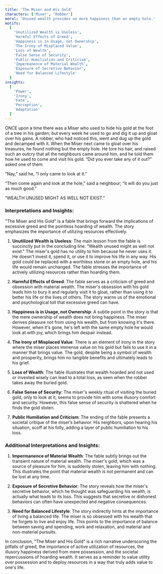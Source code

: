 ```yaml
---
title: 'The Miser and His Gold'
characters: ['Miser', 'Robber']
moral: 'Unused wealth provides no more happiness than an empty hole.'
motifs:
  [
    'Unutilized Wealth is Useless',
    'Harmful Effects of Greed',
    'Happiness is in Usage, not Ownership',
    'The Irony of Misplaced Value',
    'Loss of Wealth',
    'False Sense of Security',
    'Public Humiliation and Criticism',
    'Impermanence of Material Wealth',
    'Exposure of Secretive Behavior',
    'Need for Balanced Lifestyle'
  ]
insights:
  [
    'Power',
    'Irony',
    'Fate',
    'Perception',
    'Adaptation'
  ]
---
```


ONCE upon a time there was a Miser who used to hide his gold at the foot of a tree in his garden; but every week he used to go and dig it up and gloat over his gains. A robber, who had noticed this, went and dug up the gold and decamped with it. When the Miser next came to gloat over his treasures, he found nothing but the empty hole. He tore his hair, and raised such an outcry that all the neighbours came around him, and he told them how he used to come and visit his gold. “Did you ever take any of it out?” asked one of them.

“Nay,” said he, “I only came to look at it.”

“Then come again and look at the hole,” said a neighbour; “it will do you just as much good.”

“WEALTH UNUSED MIGHT AS WELL NOT EXIST.”

### Interpretations and Insights:

"The Miser and His Gold" is a fable that brings forward the implications of excessive greed and the pointless hoarding of wealth. The story emphasizes the importance of utilizing resources effectively.

1. **Unutilized Wealth is Useless**: The main lesson from the fable is succinctly put in the concluding line: "Wealth unused might as well not exist." The miser's gold has no utility to him because he never uses it. He doesn't invest it, spend it, or use it to improve his life in any way. His gold could be replaced with a worthless stone or an empty hole, and his life would remain unchanged. The fable stresses the importance of actively utilizing resources rather than hoarding them.

2. **Harmful Effects of Greed**: The fable serves as a criticism of greed and obsession with material wealth. The miser's obsession with his gold leads him to bury it and regularly visit it to gloat, rather than using it to better his life or the lives of others. The story warns us of the emotional and psychological toll that excessive greed can have.

3. **Happiness is in Usage, not Ownership**: A subtle point in the story is that the mere ownership of wealth does not bring happiness. The miser derives pleasure not from using his wealth, but from knowing it's there. However, when it's gone, he's left with the same empty hole he would look at with joy, which brings him despair instead.

4. **The Irony of Misplaced Value**: There is an element of irony in the story where the miser places immense value on his gold but fails to use it in a manner that brings value. The gold, despite being a symbol of wealth and prosperity, brings him no tangible benefits and ultimately leads to his grief.

5. **Loss of Wealth**: The fable illustrates that wealth hoarded and not used or invested wisely can lead to a total loss, as seen when the robber takes away the buried gold.

6. **False Sense of Security**: The miser's weekly ritual of visiting the buried gold, only to look at it, seems to provide him with some illusory comfort and security. However, this false sense of security is shattered when he finds the gold stolen.

7. **Public Humiliation and Criticism**: The ending of the fable presents a societal critique of the miser’s behavior. His neighbors, upon hearing his situation, scoff at his folly, adding a layer of public humiliation to his loss.

### Additional Interpretations and Insights:

1. **Impermanence of Material Wealth**: The fable subtly brings out the transient nature of material wealth. The miser's gold, which was a source of pleasure for him, is suddenly stolen, leaving him with nothing. This illustrates the point that material wealth is not permanent and can be lost at any time.

2. **Exposure of Secretive Behavior**: The story reveals how the miser's secretive behavior, which he thought was safeguarding his wealth, is actually what leads to its loss. This suggests that secretive or dishonest behaviors can often have unexpected and negative consequences.

3. **Need for Balanced Lifestyle**: The story indirectly hints at the importance of living a balanced life. The miser is so obsessed with his wealth that he forgets to live and enjoy life. This points to the importance of balance between saving and spending, work and relaxation, and material and non-material pursuits.

In conclusion, "The Miser and His Gold" is a rich narrative underscoring the pitfalls of greed, the importance of active utilization of resources, the illusory happiness derived from mere possession, and the societal repercussions of hoarding wealth. It serves as a reminder to value utility over possession and to deploy resources in a way that truly adds value to one's life.
